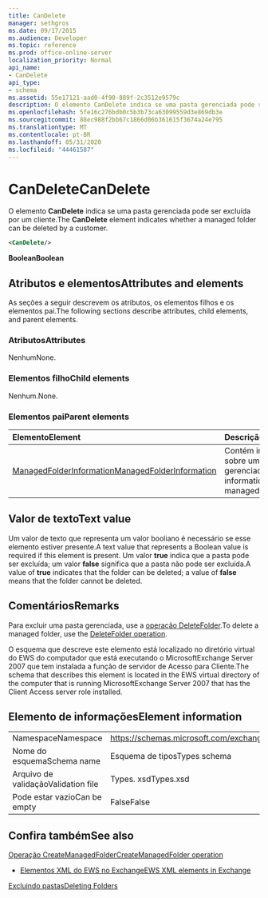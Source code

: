 ```yaml
---
title: CanDelete
manager: sethgros
ms.date: 09/17/2015
ms.audience: Developer
ms.topic: reference
ms.prod: office-online-server
localization_priority: Normal
api_name:
- CanDelete
api_type:
- schema
ms.assetid: 55e17121-aad0-4f90-889f-2c3512e9579c
description: O elemento CanDelete indica se uma pasta gerenciada pode ser excluída por um cliente.
ms.openlocfilehash: 5fe16c276bdb0c5b3b73ca63099559d3e869db3e
ms.sourcegitcommit: 88ec988f2bb67c1866d06b361615f3674a24e795
ms.translationtype: MT
ms.contentlocale: pt-BR
ms.lasthandoff: 05/31/2020
ms.locfileid: "44461587"
---
```

# <a name="candelete"></a><span data-ttu-id="2d6e3-103">CanDelete</span><span class="sxs-lookup"><span data-stu-id="2d6e3-103">CanDelete</span></span>

<span data-ttu-id="2d6e3-104">O elemento **CanDelete** indica se uma pasta gerenciada pode ser excluída por um cliente.</span><span class="sxs-lookup"><span data-stu-id="2d6e3-104">The **CanDelete** element indicates whether a managed folder can be deleted by a customer.</span></span> 
  
```xml
<CanDelete/>
```

 <span data-ttu-id="2d6e3-105">**Boolean**</span><span class="sxs-lookup"><span data-stu-id="2d6e3-105">**Boolean**</span></span>
## <a name="attributes-and-elements"></a><span data-ttu-id="2d6e3-106">Atributos e elementos</span><span class="sxs-lookup"><span data-stu-id="2d6e3-106">Attributes and elements</span></span>

<span data-ttu-id="2d6e3-107">As seções a seguir descrevem os atributos, os elementos filhos e os elementos pai.</span><span class="sxs-lookup"><span data-stu-id="2d6e3-107">The following sections describe attributes, child elements, and parent elements.</span></span>
  
### <a name="attributes"></a><span data-ttu-id="2d6e3-108">Atributos</span><span class="sxs-lookup"><span data-stu-id="2d6e3-108">Attributes</span></span>

<span data-ttu-id="2d6e3-109">Nenhum</span><span class="sxs-lookup"><span data-stu-id="2d6e3-109">None.</span></span>
  
### <a name="child-elements"></a><span data-ttu-id="2d6e3-110">Elementos filho</span><span class="sxs-lookup"><span data-stu-id="2d6e3-110">Child elements</span></span>

<span data-ttu-id="2d6e3-111">Nenhum.</span><span class="sxs-lookup"><span data-stu-id="2d6e3-111">None.</span></span>
  
### <a name="parent-elements"></a><span data-ttu-id="2d6e3-112">Elementos pai</span><span class="sxs-lookup"><span data-stu-id="2d6e3-112">Parent elements</span></span>

|<span data-ttu-id="2d6e3-113">**Elemento**</span><span class="sxs-lookup"><span data-stu-id="2d6e3-113">**Element**</span></span>|<span data-ttu-id="2d6e3-114">**Descrição**</span><span class="sxs-lookup"><span data-stu-id="2d6e3-114">**Description**</span></span>|
|:-----|:-----|
|[<span data-ttu-id="2d6e3-115">ManagedFolderInformation</span><span class="sxs-lookup"><span data-stu-id="2d6e3-115">ManagedFolderInformation</span></span>](managedfolderinformation.md) <br/> |<span data-ttu-id="2d6e3-116">Contém informações sobre uma pasta gerenciada.</span><span class="sxs-lookup"><span data-stu-id="2d6e3-116">Contains information about a managed folder.</span></span>  <br/> |
   
## <a name="text-value"></a><span data-ttu-id="2d6e3-117">Valor de texto</span><span class="sxs-lookup"><span data-stu-id="2d6e3-117">Text value</span></span>

<span data-ttu-id="2d6e3-118">Um valor de texto que representa um valor booliano é necessário se esse elemento estiver presente.</span><span class="sxs-lookup"><span data-stu-id="2d6e3-118">A text value that represents a Boolean value is required if this element is present.</span></span> <span data-ttu-id="2d6e3-119">Um valor **true** indica que a pasta pode ser excluída; um valor **false** significa que a pasta não pode ser excluída.</span><span class="sxs-lookup"><span data-stu-id="2d6e3-119">A value of **true** indicates that the folder can be deleted; a value of **false** means that the folder cannot be deleted.</span></span> 
  
## <a name="remarks"></a><span data-ttu-id="2d6e3-120">Comentários</span><span class="sxs-lookup"><span data-stu-id="2d6e3-120">Remarks</span></span>

<span data-ttu-id="2d6e3-121">Para excluir uma pasta gerenciada, use a [operação DeleteFolder](deletefolder-operation.md).</span><span class="sxs-lookup"><span data-stu-id="2d6e3-121">To delete a managed folder, use the [DeleteFolder operation](deletefolder-operation.md).</span></span>
  
<span data-ttu-id="2d6e3-122">O esquema que descreve este elemento está localizado no diretório virtual do EWS do computador que está executando o MicrosoftExchange Server 2007 que tem instalada a função de servidor de Acesso para Cliente.</span><span class="sxs-lookup"><span data-stu-id="2d6e3-122">The schema that describes this element is located in the EWS virtual directory of the computer that is running MicrosoftExchange Server 2007 that has the Client Access server role installed.</span></span>
  
## <a name="element-information"></a><span data-ttu-id="2d6e3-123">Elemento de informações</span><span class="sxs-lookup"><span data-stu-id="2d6e3-123">Element information</span></span>

|||
|:-----|:-----|
|<span data-ttu-id="2d6e3-124">Namespace</span><span class="sxs-lookup"><span data-stu-id="2d6e3-124">Namespace</span></span>  <br/> |https://schemas.microsoft.com/exchange/services/2006/types  <br/> |
|<span data-ttu-id="2d6e3-125">Nome do esquema</span><span class="sxs-lookup"><span data-stu-id="2d6e3-125">Schema name</span></span>  <br/> |<span data-ttu-id="2d6e3-126">Esquema de tipos</span><span class="sxs-lookup"><span data-stu-id="2d6e3-126">Types schema</span></span>  <br/> |
|<span data-ttu-id="2d6e3-127">Arquivo de validação</span><span class="sxs-lookup"><span data-stu-id="2d6e3-127">Validation file</span></span>  <br/> |<span data-ttu-id="2d6e3-128">Types. xsd</span><span class="sxs-lookup"><span data-stu-id="2d6e3-128">Types.xsd</span></span>  <br/> |
|<span data-ttu-id="2d6e3-129">Pode estar vazio</span><span class="sxs-lookup"><span data-stu-id="2d6e3-129">Can be empty</span></span>  <br/> |<span data-ttu-id="2d6e3-130">False</span><span class="sxs-lookup"><span data-stu-id="2d6e3-130">False</span></span>  <br/> |
   
## <a name="see-also"></a><span data-ttu-id="2d6e3-131">Confira também</span><span class="sxs-lookup"><span data-stu-id="2d6e3-131">See also</span></span>



[<span data-ttu-id="2d6e3-132">Operação CreateManagedFolder</span><span class="sxs-lookup"><span data-stu-id="2d6e3-132">CreateManagedFolder operation</span></span>](createmanagedfolder-operation.md)


- [<span data-ttu-id="2d6e3-133">Elementos XML do EWS no Exchange</span><span class="sxs-lookup"><span data-stu-id="2d6e3-133">EWS XML elements in Exchange</span></span>](ews-xml-elements-in-exchange.md)


[<span data-ttu-id="2d6e3-134">Excluindo pastas</span><span class="sxs-lookup"><span data-stu-id="2d6e3-134">Deleting Folders</span></span>](https://msdn.microsoft.com/library/1958add5-5071-4239-adb2-40f7a7d74aee%28Office.15%29.aspx)


